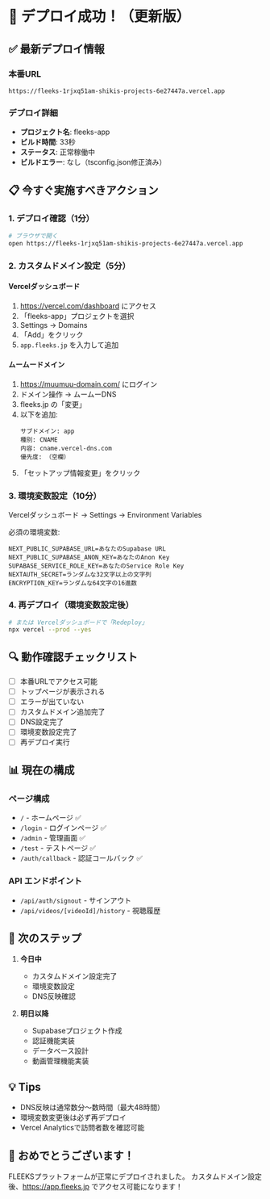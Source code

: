 # 🎉 デプロイ成功！（更新版）

## ✅ 最新デプロイ情報

### 本番URL
```
https://fleeks-1rjxq51am-shikis-projects-6e27447a.vercel.app
```

### デプロイ詳細
- **プロジェクト名**: fleeks-app
- **ビルド時間**: 33秒
- **ステータス**: 正常稼働中
- **ビルドエラー**: なし（tsconfig.json修正済み）

## 📋 今すぐ実施すべきアクション

### 1. デプロイ確認（1分）
```bash
# ブラウザで開く
open https://fleeks-1rjxq51am-shikis-projects-6e27447a.vercel.app
```

### 2. カスタムドメイン設定（5分）

#### Vercelダッシュボード
1. https://vercel.com/dashboard にアクセス
2. 「fleeks-app」プロジェクトを選択
3. Settings → Domains
4. 「Add」をクリック
5. `app.fleeks.jp` を入力して追加

#### ムームードメイン
1. https://muumuu-domain.com/ にログイン
2. ドメイン操作 → ムームーDNS
3. fleeks.jp の「変更」
4. 以下を追加:
   ```
   サブドメイン: app
   種別: CNAME
   内容: cname.vercel-dns.com
   優先度: （空欄）
   ```
5. 「セットアップ情報変更」をクリック

### 3. 環境変数設定（10分）

Vercelダッシュボード → Settings → Environment Variables

必須の環境変数:
```env
NEXT_PUBLIC_SUPABASE_URL=あなたのSupabase URL
NEXT_PUBLIC_SUPABASE_ANON_KEY=あなたのAnon Key
SUPABASE_SERVICE_ROLE_KEY=あなたのService Role Key
NEXTAUTH_SECRET=ランダムな32文字以上の文字列
ENCRYPTION_KEY=ランダムな64文字の16進数
```

### 4. 再デプロイ（環境変数設定後）
```bash
# または Vercelダッシュボードで「Redeploy」
npx vercel --prod --yes
```

## 🔍 動作確認チェックリスト

- [ ] 本番URLでアクセス可能
- [ ] トップページが表示される
- [ ] エラーが出ていない
- [ ] カスタムドメイン追加完了
- [ ] DNS設定完了
- [ ] 環境変数設定完了
- [ ] 再デプロイ実行

## 📊 現在の構成

### ページ構成
- `/` - ホームページ ✅
- `/login` - ログインページ ✅
- `/admin` - 管理画面 ✅
- `/test` - テストページ ✅
- `/auth/callback` - 認証コールバック ✅

### API エンドポイント
- `/api/auth/signout` - サインアウト
- `/api/videos/[videoId]/history` - 視聴履歴

## 🚀 次のステップ

1. **今日中**
   - カスタムドメイン設定完了
   - 環境変数設定
   - DNS反映確認

2. **明日以降**
   - Supabaseプロジェクト作成
   - 認証機能実装
   - データベース設計
   - 動画管理機能実装

## 💡 Tips

- DNS反映は通常数分〜数時間（最大48時間）
- 環境変数変更後は必ず再デプロイ
- Vercel Analyticsで訪問者数を確認可能

## 🎊 おめでとうございます！

FLEEKSプラットフォームが正常にデプロイされました。
カスタムドメイン設定後、https://app.fleeks.jp でアクセス可能になります！